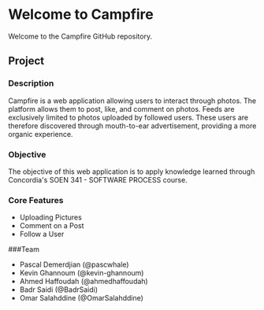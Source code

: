 # Welcome to Campfire

Welcome to the Campfire GitHub repository. 

## Project
### Description
Campfire is a web application allowing users to interact through photos. The platform allows them to post, like, and comment on photos. Feeds are exclusively limited to photos uploaded by followed users. These users are therefore discovered through mouth-to-ear advertisement, providing a more organic experience.
### Objective
The objective of this web application is to apply knowledge learned through Concordia's SOEN 341 - SOFTWARE PROCESS course.
### Core Features
* Uploading Pictures
* Comment on a Post
* Follow a User

###Team
* Pascal Demerdjian (@pascwhale)
* Kevin Ghannoum (@kevin-ghannoum)
* Ahmed Haffoudah (@ahmedhaffoudah)
* Badr Saidi (@BadrSaidi)
* Omar Salahddine (@OmarSalahddine)